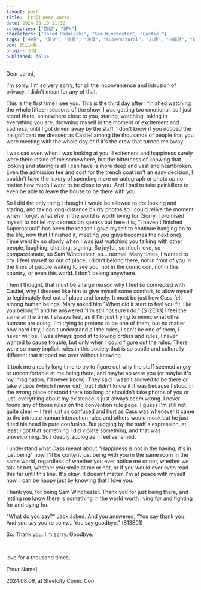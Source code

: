 ```yaml
---
layout: post
title: 【书信】Dear Jared
date: 2024-08-10 11:32
categories: ["原创", "SPN"]
characters: ["Jared Padalecki", "Sam Winchester", "Castiel"]
tags: ["书信", "英文", "追星", "漫展", "Supernatural", "心理", "归属感", "情感"]
pov: 第二人称
origin: 个站
published: false
---
```


Dear Jared,

I'm sorry. I'm so very sorry, for all the inconvenience and intrusion of privacy. I didn't mean for any of that.

This is the first time I see you. This is the third day after I finished watching the whole fifteen seasons of the show. I was getting too emotional, so I just stood there, somewhere close to you, staring, watching, taking in everything you are, drowning myself in the moment of excitement and sadness, until I got driven away by the staff. I don't know if you noticed the insignificant me dressed as Castiel among the thousands of people that you were meeting with the whole day or if it's the crew that turned me away.

I was sad even when I was looking at you. Excitement and happiness surely were there inside of me somewhere, but the bitterness of knowing that looking and staring is all I can have is more deep and vast and heartbroken. Even the admission fee and cost for the trench coat isn't an easy decision, I couldn't have the luxury of spending more on autograph or photo op no matter how much I want to be close to you. And I had to take painkillers to even be able to leave the house to be there with you.

So I did the only thing I thought I would be allowed to do: looking and staring, and taking long-distance blurry photos so I could relive the moment when I forget what else in the world is worth living for (Sorry, I promised myself to not let my depression speaks but here it is, "I haven't finished Supernatural" has been the reason I gave myself to continue hanging on to the life, now that I finished it, meeting you guys becomes the next one). Time went by so slowly when I was just watching you talking with other people, laughing, chatting, signing. So joyful, so much love, so compassionate, so Sam Winchester, so... normal. Many times, I wanted to cry. I feel myself so out of place, I didn't belong there, not in front of you in the lines of people waiting to see you, not in the comic con, not in this country, or even this world. I don't belong anywhere.

Then I thought, that must be a large reason why I feel so connected with Castiel, why I dressed like him to give myself some comfort, to allow myself to legitimately feel out of place and lonely. It must be just how Cass felt among human beings. Mary asked him "When did it start to feel you fit, like you belong?" and he answered "I'm still not sure I do." (S12E03) I feel the same all the time. I always feel, as if I'm just trying to mimic what other humans are doing, I'm trying to pretend to be one of them, but no matter how hard I try, I can't understand all the rules, I can't be one of them, I never will be. I was always good at following orders and rules, I never wanted to cause trouble, but only when I could figure out the rules. There were so many implicit rules in this society that is so subtle and culturally different that tripped me over without knowing.

It took me a really long time to try to figure out why the staff seemed angry or uncomfortable at me being there, and maybe so were you (or maybe it's my imagination, I'd never know). They said I wasn't allowed to be there or take videos (which I never did), but I didn't know if it was because I stood in the wrong place or stood there too long or shouldn't take photos of you or just, everything about my existence is just always seem wrong. I never found any of those rules on the convention rule page. I guess I'm still not quite clear -- I feel just as confused and hurt as Cass was whenever it came to the intricate human interaction rules and others would mock but he just tilted his head in pure confusion. But judging by the staff's expression, at least I got that something I did violate something, and that was unwelcoming. So I deeply apologize. I feel ashamed.

I understand what Cass meant about "Happiness is not in the having, it's in just being" now. I'll be content just being with you in the same room in the same world, regardless of whether you ever notice me or not, whether we talk or not, whether you smile at me or not, or if you would ever even read this far until this line. It's okay. It doesn't matter. I'm at peace with myself now. I can be happy just by knowing that I love you.

Thank you, for being Sam Winchester. Thank you for just being there, and letting me know there is something in the world worth living for and fighting for and dying for.

"What do you say?" Jack asked. And you answered, "You say thank you. And you say you're sorry... You say goodbye." (S13E01)

So. Thank you. I'm sorry. Goodbye.

<br>

love for a thousand times,

\[Your Name\]

2024.08.09, at Steelcity Comic Con
